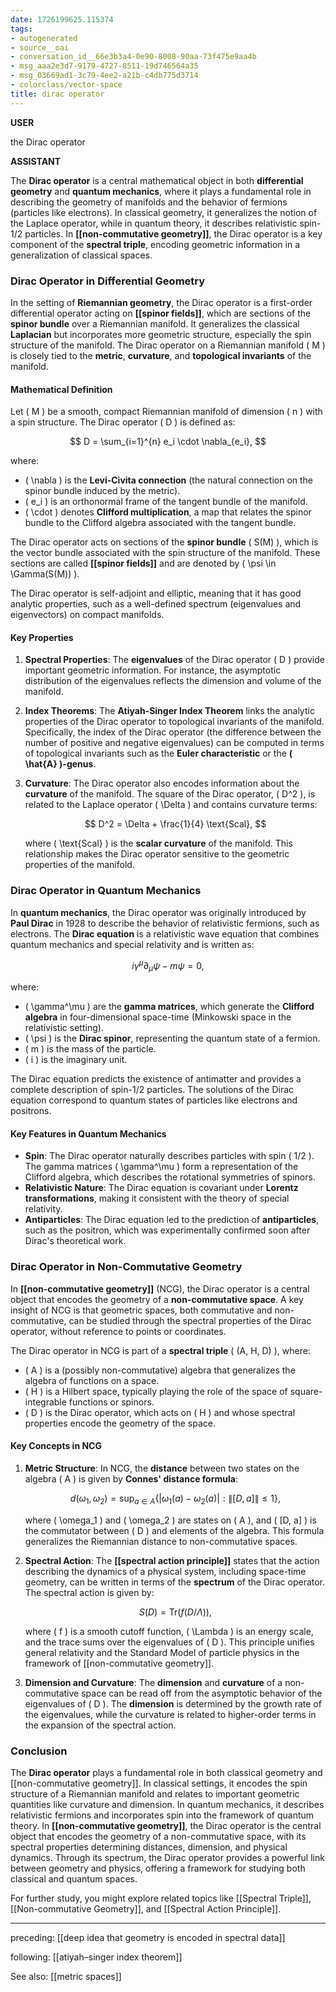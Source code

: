 ```yaml
---
date: 1726199625.115374
tags:
- autogenerated
- source__oai
- conversation_id__66e3b3a4-0e90-8008-90aa-73f475e9aa4b
- msg_aaa2e3d7-9179-4727-8511-19d746564a35
- msg_03669ad1-3c79-4ee2-a21b-c4db775d3714
- colorclass/vector-space
title: dirac operator
---
```


**USER**

the Dirac operator


**ASSISTANT**

The **Dirac operator** is a central mathematical object in both **differential geometry** and **quantum mechanics**, where it plays a fundamental role in describing the geometry of manifolds and the behavior of fermions (particles like electrons). In classical geometry, it generalizes the notion of the Laplace operator, while in quantum theory, it describes relativistic spin-1/2 particles. In **[[non-commutative geometry]]**, the Dirac operator is a key component of the **spectral triple**, encoding geometric information in a generalization of classical spaces.

### Dirac Operator in Differential Geometry

In the setting of **Riemannian geometry**, the Dirac operator is a first-order differential operator acting on **[[spinor fields]]**, which are sections of the **spinor bundle** over a Riemannian manifold. It generalizes the classical **Laplacian** but incorporates more geometric structure, especially the spin structure of the manifold. The Dirac operator on a Riemannian manifold \( M \) is closely tied to the **metric**, **curvature**, and **topological invariants** of the manifold.

#### Mathematical Definition

Let \( M \) be a smooth, compact Riemannian manifold of dimension \( n \) with a spin structure. The Dirac operator \( D \) is defined as:

$$
D = \sum_{i=1}^{n} e_i \cdot \nabla_{e_i},
$$

where:
- \( \nabla \) is the **Levi-Civita connection** (the natural connection on the spinor bundle induced by the metric).
- \( e_i \) is an orthonormal frame of the tangent bundle of the manifold.
- \( \cdot \) denotes **Clifford multiplication**, a map that relates the spinor bundle to the Clifford algebra associated with the tangent bundle.

The Dirac operator acts on sections of the **spinor bundle** \( S(M) \), which is the vector bundle associated with the spin structure of the manifold. These sections are called **[[spinor fields]]** and are denoted by \( \psi \in \Gamma(S(M)) \).

The Dirac operator is self-adjoint and elliptic, meaning that it has good analytic properties, such as a well-defined spectrum (eigenvalues and eigenvectors) on compact manifolds.

#### Key Properties

1. **Spectral Properties**: The **eigenvalues** of the Dirac operator \( D \) provide important geometric information. For instance, the asymptotic distribution of the eigenvalues reflects the dimension and volume of the manifold.

2. **Index Theorems**: The **Atiyah-Singer Index Theorem** links the analytic properties of the Dirac operator to topological invariants of the manifold. Specifically, the index of the Dirac operator (the difference between the number of positive and negative eigenvalues) can be computed in terms of topological invariants such as the **Euler characteristic** or the **\( \hat{A} \)-genus**.

3. **Curvature**: The Dirac operator also encodes information about the **curvature** of the manifold. The square of the Dirac operator, \( D^2 \), is related to the Laplace operator \( \Delta \) and contains curvature terms:
   
   $$
   D^2 = \Delta + \frac{1}{4} \text{Scal},
   $$

   where \( \text{Scal} \) is the **scalar curvature** of the manifold. This relationship makes the Dirac operator sensitive to the geometric properties of the manifold.

### Dirac Operator in Quantum Mechanics

In **quantum mechanics**, the Dirac operator was originally introduced by **Paul Dirac** in 1928 to describe the behavior of relativistic fermions, such as electrons. The **Dirac equation** is a relativistic wave equation that combines quantum mechanics and special relativity and is written as:

$$
i \gamma^\mu \partial_\mu \psi - m \psi = 0,
$$

where:
- \( \gamma^\mu \) are the **gamma matrices**, which generate the **Clifford algebra** in four-dimensional space-time (Minkowski space in the relativistic setting).
- \( \psi \) is the **Dirac spinor**, representing the quantum state of a fermion.
- \( m \) is the mass of the particle.
- \( i \) is the imaginary unit.

The Dirac equation predicts the existence of antimatter and provides a complete description of spin-1/2 particles. The solutions of the Dirac equation correspond to quantum states of particles like electrons and positrons.

#### Key Features in Quantum Mechanics

- **Spin**: The Dirac operator naturally describes particles with spin \( 1/2 \). The gamma matrices \( \gamma^\mu \) form a representation of the Clifford algebra, which describes the rotational symmetries of spinors.
- **Relativistic Nature**: The Dirac equation is covariant under **Lorentz transformations**, making it consistent with the theory of special relativity.
- **Antiparticles**: The Dirac equation led to the prediction of **antiparticles**, such as the positron, which was experimentally confirmed soon after Dirac's theoretical work.

### Dirac Operator in Non-Commutative Geometry

In **[[non-commutative geometry]]** (NCG), the Dirac operator is a central object that encodes the geometry of a **non-commutative space**. A key insight of NCG is that geometric spaces, both commutative and non-commutative, can be studied through the spectral properties of the Dirac operator, without reference to points or coordinates.

The Dirac operator in NCG is part of a **spectral triple** \( (A, H, D) \), where:
- \( A \) is a (possibly non-commutative) algebra that generalizes the algebra of functions on a space.
- \( H \) is a Hilbert space, typically playing the role of the space of square-integrable functions or spinors.
- \( D \) is the Dirac operator, which acts on \( H \) and whose spectral properties encode the geometry of the space.

#### Key Concepts in NCG

1. **Metric Structure**: In NCG, the **distance** between two states on the algebra \( A \) is given by **Connes' distance formula**:

   $$
   d(\omega_1, \omega_2) = \sup_{a \in A} \{ |\omega_1(a) - \omega_2(a)| : \| [D, a] \| \leq 1 \},
   $$

   where \( \omega_1 \) and \( \omega_2 \) are states on \( A \), and \( [D, a] \) is the commutator between \( D \) and elements of the algebra. This formula generalizes the Riemannian distance to non-commutative spaces.

2. **Spectral Action**: The **[[spectral action principle]]** states that the action describing the dynamics of a physical system, including space-time geometry, can be written in terms of the **spectrum** of the Dirac operator. The spectral action is given by:

   $$
   S(D) = \text{Tr}(f(D/\Lambda)),
   $$

   where \( f \) is a smooth cutoff function, \( \Lambda \) is an energy scale, and the trace sums over the eigenvalues of \( D \). This principle unifies general relativity and the Standard Model of particle physics in the framework of [[non-commutative geometry]].

3. **Dimension and Curvature**: The **dimension** and **curvature** of a non-commutative space can be read off from the asymptotic behavior of the eigenvalues of \( D \). The **dimension** is determined by the growth rate of the eigenvalues, while the curvature is related to higher-order terms in the expansion of the spectral action.

### Conclusion

The **Dirac operator** plays a fundamental role in both classical geometry and [[non-commutative geometry]]. In classical settings, it encodes the spin structure of a Riemannian manifold and relates to important geometric quantities like curvature and dimension. In quantum mechanics, it describes relativistic fermions and incorporates spin into the framework of quantum theory. In **[[non-commutative geometry]]**, the Dirac operator is the central object that encodes the geometry of a non-commutative space, with its spectral properties determining distances, dimension, and physical dynamics. Through its spectrum, the Dirac operator provides a powerful link between geometry and physics, offering a framework for studying both classical and quantum spaces.

For further study, you might explore related topics like [[Spectral Triple]], [[Non-commutative Geometry]], and [[Spectral Action Principle]].


---

preceding: [[deep idea that geometry is encoded in spectral data]]  


following: [[atiyah–singer index theorem]]

See also: [[metric spaces]]
